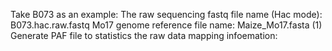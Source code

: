 Take B073 as an example: 
The raw sequencing fastq file name (Hac mode): B073.hac.raw.fastq
Mo17 genome reference file name:               Maize_Mo17.fasta
(1) Generate PAF file to statistics the raw data mapping infoemation: 
